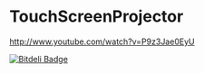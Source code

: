 TouchScreenProjector
====================

http://www.youtube.com/watch?v=P9z3Jae0EyU


[![Bitdeli Badge](https://d2weczhvl823v0.cloudfront.net/vihari/touchscreenprojector/trend.png)](https://bitdeli.com/free "Bitdeli Badge")

